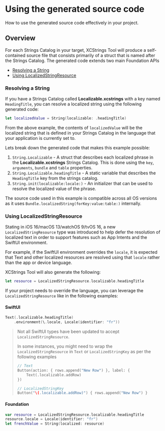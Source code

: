 # Using the generated source code

How to use the generated source code effectively in your project.

## Overview

For each Strings Catalog in your target, XCStrings Tool will produce a self-contained source file that consists primarily of a struct that is named after the Strings Catalog. The generated code extends two main Foundation APIs

- [Resolving a String](#Resolving-a-String)
- [Using LocalizedStringResource](#Using-LocalizedStringResource)

### Resolving a String

If you have a Strings Catalog called **Localizable.xcstrings** with a key named `HeadingTitle`, you can resolve a localized string using the following generated code:

```swift
let localizedValue = String(localizable: .headingTitle)
```

From the above example, the contents of `localizedValue` will be the localized string that is defined in your Strings Catalog in the language that your application is currently set to.

Lets break down the generated code that makes this example possible:

1. `String.Localizable` - A struct that describes each localized phrase in the **Localizable.xcstrings** Strings Catalog. This is done using the `key`, `arguments`, `bundle` and `table` properties.
2. `String.Localizable.headingTitle` - A static variable that describes the `HeadingTitle` key from the strings catalog. 
3. `String.init(localizable:locale:)` - An initializer that can be used to resolve the localized value of the phrase.

The source code used in this example is compatible across all OS versions as it uses `Bundle.localizedString(forKey:value:table:)` internally.

### Using LocalizedStringResource

Stating in iOS 16/macOS 13/watchOS 9/tvOS 16, a new `LocalizedStringResource` type was introduced to help defer the resolution of localized text in order to support features such as App Intents and the SwiftUI environment. 

For example, if the SwiftUI environment overrides the `locale`, it is expected that Text and other localized resources are resolved using that `locale` rather than the app or device language.

XCStrings Tool will also generate the following:

```swift
let resource = LocalizedStringResource.localizable.headingTitle
```

If your project needs to override the language, you can leverage the `LocalizedStringResource` like in the following examples:

#### SwiftUI

```swift
Text(.localizable.headingTitle)
    .environment(\.locale, Locale(identifier: "fr"))
```

> Not all SwiftUI types have been updated to accept `LocalizedStringResource`. 
>
> In some instances, you might need to wrap the `LocalizedStringResource` in `Text` or `LocalizedStringKey` as per the following examples
>
> ```swift
> // Text
> Button(action: { rows.append("New Row") }, label: {
>     Text(.localizable.addRow)
> })
>
> // LocalizedStringKey
> Button("\(.localizable.addRow)") { rows.append("New Row") }
> ```

#### Foundation

```swift
var resource = LocalizedStringResource.localizable.headingTitle
resource.locale = Locale(identifier: "fr")
let frenchValue = String(localized: resource)
```


